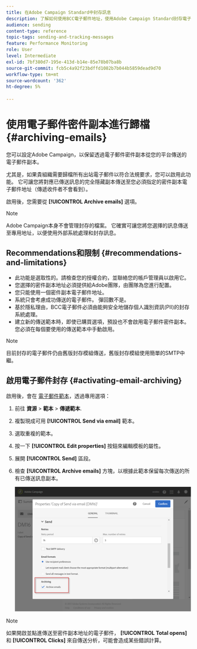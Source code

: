 ```yaml
---
title: 在Adobe Campaign Standard中封存訊息
description: 了解如何使用BCC電子郵件地址，使用Adobe Campaign Standard封存電子郵件。
audience: sending
content-type: reference
topic-tags: sending-and-tracking-messages
feature: Performance Monitoring
role: User
level: Intermediate
exl-id: 7bf380d7-195e-413d-b14e-85e78b07ba8b
source-git-commit: fcb5c4a92f23bdffd1082b7b044b5859dead9d70
workflow-type: tm+mt
source-wordcount: '362'
ht-degree: 5%

---
```


# 使用電子郵件密件副本進行歸檔{#archiving-emails}

您可以設定Adobe Campaign，以保留透過電子郵件密件副本從您的平台傳送的電子郵件副本。

尤其是，如果貴組織需要歸檔所有出站電子郵件以符合法規要求，您可以啟用此功能。 它可讓您將對應已傳送訊息的完全隱藏副本傳送至您必須指定的密件副本電子郵件地址（傳遞收件者不會看到）。

啟用後，您需要從 **[!UICONTROL Archive emails]** 選項。

>[!NOTE]
>
>Adobe Campaign本身不會管理封存的檔案。 它確實可讓您將您選擇的訊息傳送至專用地址，以便使用外部系統處理和封存訊息。

## Recommendations和限制 {#recommendations-and-limitations}

* 此功能是選取性的。請檢查您的授權合約，並聯絡您的帳戶管理員以啟用它。
* 您選擇的密件副本地址必須提供給Adobe團隊，由團隊為您進行配置。
* 您只能使用一個密件副本電子郵件地址。
* 系統只會考慮成功傳送的電子郵件。 彈回數不是。
* 基於隱私理由，BCC電子郵件必須由能夠安全地儲存個人識別資訊(PII)的封存系統處理。
* 建立新的傳送範本時，即使已購買選項，預設也不會啟用電子郵件密件副本。 您必須在每個要使用的傳送範本中手動啟用。

>[!NOTE]
>
>目前封存的電子郵件仍由舊版封存模組傳送，舊版封存模組使用簡單的SMTP中繼。

## 啟用電子郵件封存 {#activating-email-archiving}

啟用後，會在 [電子郵件範本](../../start/using/marketing-activity-templates.md)，透過專用選項：

1. 前往 **資源** > **範本** > **傳遞範本**.
1. 複製現成可用 **[!UICONTROL Send via email]** 範本。
1. 選取重複的範本。
1. 按一下 **[!UICONTROL Edit properties]** 按鈕來編輯模板的屬性。
1. 展開 **[!UICONTROL Send]** 區段。
1. 檢查 **[!UICONTROL Archive emails]** 方塊，以根據此範本保留每次傳送的所有已傳送訊息副本。

   ![](assets/email_archiving.png)

>[!NOTE]
>
>如果開啟並點進傳送至密件副本地址的電子郵件， **[!UICONTROL Total opens]** 和 **[!UICONTROL Clicks]** 來自傳送分析，可能會造成某些錯誤計算。
